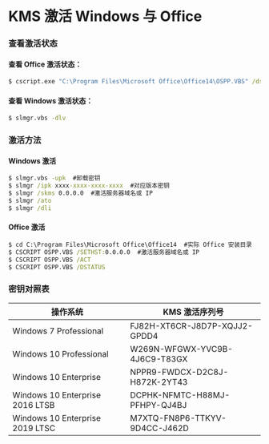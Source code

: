 # KMS 激活 Windows 与 Office

### 查看激活状态
#### 查看 Office 激活状态：
```cmd
$ cscript.exe "C:\Program Files\Microsoft Office\Office14\OSPP.VBS" /dstatus
```
#### 查看 Windows 激活状态：
```cmd
$ slmgr.vbs -dlv
```
### 激活方法
#### Windows 激活
```cmd
$ slmgr.vbs -upk  #卸载密钥
$ slmgr /ipk xxxx-xxxx-xxxx-xxxx  #对应版本密钥
$ slmgr /skms 0.0.0.0  #激活服务器域名或 IP
$ slmgr /ato
$ slmgr /dli
```
#### Office 激活
```cmd
$ cd C:\Program Files\Microsoft Office\Office14  #实际 Office 安装目录
$ CSCRIPT OSPP.VBS /SETHST:0.0.0.0  #激活服务器域名或 IP
$ CSCRIPT OSPP.VBS /ACT
$ CSCRIPT OSPP.VBS /DSTATUS
```
### 密钥对照表

| 操作系统 | KMS 激活序列号 |
| --- | --- |
| Windows 7 Professional | FJ82H-XT6CR-J8D7P-XQJJ2-GPDD4 |
| Windows 10 Professional | W269N-WFGWX-YVC9B-4J6C9-T83GX |
| Windows 10 Enterprise | NPPR9-FWDCX-D2C8J-H872K-2YT43 |
| Windows 10 Enterprise 2016 LTSB | DCPHK-NFMTC-H88MJ-PFHPY-QJ4BJ |
| Windows 10 Enterprise 2019 LTSC | M7XTQ-FN8P6-TTKYV-9D4CC-J462D |
